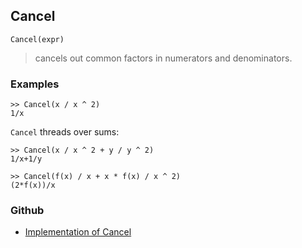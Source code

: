 ## Cancel

```
Cancel(expr)
```

> cancels out common factors in numerators and denominators.

### Examples

```
>> Cancel(x / x ^ 2)
1/x
```

`Cancel` threads over sums:

```
>> Cancel(x / x ^ 2 + y / y ^ 2)
1/x+1/y
 
>> Cancel(f(x) / x + x * f(x) / x ^ 2)
(2*f(x))/x
```

### Github

* [Implementation of Cancel](https://github.com/axkr/symja_android_library/blob/master/symja_android_library/matheclipse-core/src/main/java/org/matheclipse/core/builtin/Algebra.java#L530) 
